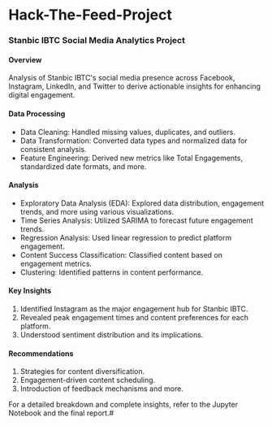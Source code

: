 # Hack-The-Feed-Project
### Stanbic IBTC Social Media Analytics Project
#### Overview
Analysis of Stanbic IBTC's social media presence across Facebook, Instagram, LinkedIn, and Twitter to derive actionable insights for enhancing digital engagement.

#### Data Processing
* Data Cleaning: Handled missing values, duplicates, and outliers.
* Data Transformation: Converted data types and normalized data for consistent analysis.
* Feature Engineering: Derived new metrics like Total Engagements, standardized date formats, and more.
#### Analysis
* Exploratory Data Analysis (EDA): Explored data distribution, engagement trends, and more using various visualizations.
* Time Series Analysis: Utilized SARIMA to forecast future engagement trends.
* Regression Analysis: Used linear regression to predict platform engagement.
* Content Success Classification: Classified content based on engagement metrics.
* Clustering: Identified patterns in content performance.
#### Key Insights
1. Identified Instagram as the major engagement hub for Stanbic IBTC.
2. Revealed peak engagement times and content preferences for each platform.
3. Understood sentiment distribution and its implications.
#### Recommendations
1. Strategies for content diversification.
2. Engagement-driven content scheduling.
3. Introduction of feedback mechanisms and more.

For a detailed breakdown and complete insights, refer to the Jupyter Notebook and the final report.#